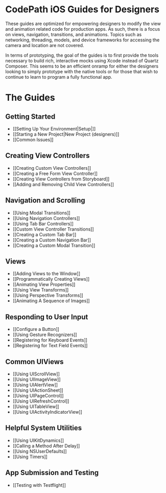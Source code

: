 # CodePath iOS Guides for Designers

These guides are optimized for empowering designers to modify the view and animation related code for production apps. As such, there is a focus on views, navigation, transitions, and animations. Topics such as networking, threading, models, and device frameworks for accessing the camera and location are not covered. 

In terms of prototyping, the goal of the guides is to first provide the tools necessary to build rich, interactive mocks using Xcode instead of Quartz Composer. This seems to be an efficient onramp for either the designers looking to simply prototype with the native tools or for those that wish to continue to learn to program a fully functional app.

# The Guides

## Getting Started

* [[Setting Up Your Environment|Setup|]]
* [[Starting a New Project|New Project (designers)]]
* [[Common Issues]]

## Creating View Controllers
* [[Creating Custom View Controllers]]
* [[Creating a Free Form View Controller]]
* [[Creating View Controllers from Storyboard]]
* [[Adding and Removing Child View Controllers]]

## Navigation and Scrolling
* [[Using Modal Transitions]]
* [[Using Navigation Controllers]]
* [[Using Tab Bar Controllers]]
* [[Custom View Controller Transitions]]
* [[Creating a Custom Tab Bar]]
* [[Creating a Custom Navigation Bar]]
* [[Creating a Custom Modal Transition]]

## Views
* [[Adding Views to the Window]]
* [[Programmatically Creating Views]]
* [[Animating View Properties]]
* [[Using View Transforms]]
* [[Using Perspective Transforms]]
* [[Animating A Sequence of Images]]

## Responding to User Input
* [[Configure a Button]]
* [[Using Gesture Recognizers]]
* [[Registering for Keyboard Events]]
* [[Registering for Text Field Events]]

## Common UIViews
* [[Using UIScrollView]]
* [[Using UIImageView]]
* [[Using UIAlertView]]
* [[Using UIActionSheet]]
* [[Using UIPageControl]]
* [[Using UIRefreshControl]]
* [[Using UITableView]]
* [[Using UIActivityIndicatorView]]

## Helpful System Utilities
* [[Using UIKitDynamics]]
* [[Calling a Method After Delay]]
* [[Using NSUserDefaults]]
* [[Using Timers]]

## App Submission and Testing
* [[Testing with Testflight]]